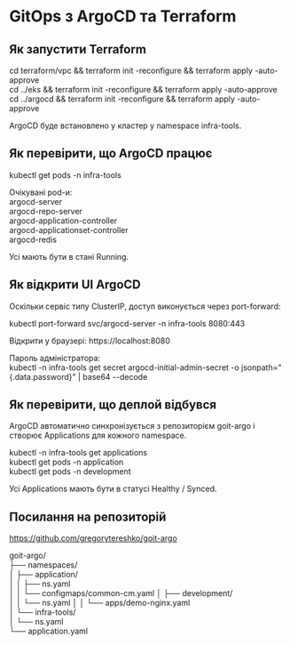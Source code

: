 # GitOps з ArgoCD та Terraform

## Як запустити Terraform

cd terraform/vpc && terraform init -reconfigure && terraform apply -auto-approve  
cd ../eks && terraform init -reconfigure && terraform apply -auto-approve  
cd ../argocd && terraform init -reconfigure && terraform apply -auto-approve  

ArgoCD буде встановлено у кластер у namespace infra-tools.

## Як перевірити, що ArgoCD працює

kubectl get pods -n infra-tools  

Очікувані pod-и:  
argocd-server  
argocd-repo-server  
argocd-application-controller  
argocd-applicationset-controller  
argocd-redis  

Усі мають бути в стані Running.

## Як відкрити UI ArgoCD

Оскільки сервіс типу ClusterIP, доступ виконується через port-forward:  

kubectl port-forward svc/argocd-server -n infra-tools 8080:443  

Відкрити у браузері: https://localhost:8080  

Пароль адміністратора:  
kubectl -n infra-tools get secret argocd-initial-admin-secret -o jsonpath="{.data.password}" | base64 --decode  

## Як перевірити, що деплой відбувся

ArgoCD автоматично синхронізується з репозиторієм goit-argo і створює Applications для кожного namespace.  

kubectl -n infra-tools get applications  
kubectl get pods -n application  
kubectl get pods -n development  

Усі Applications мають бути в статусі Healthy / Synced.

## Посилання на репозиторій

https://github.com/gregorytereshko/goit-argo  

goit-argo/  
├── namespaces/  
│   ├── application/  
│   │   ├── ns.yaml  
│   │   └── configmaps/common-cm.yaml
│   ├── development/  
│   │   └── ns.yaml
│   │   └── apps/demo-nginx.yaml  
│   └── infra-tools/  
│       └── ns.yaml  
└── application.yaml  